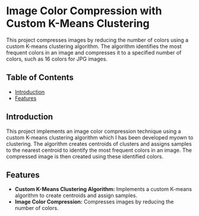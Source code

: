 # Image Color Compression with Custom K-Means Clustering

This project compresses images by reducing the number of colors using a custom K-means clustering algorithm. The algorithm identifies the most frequent colors in an image and compresses it to a specified number of colors, such as 16 colors for JPG images.

## Table of Contents

- [Introduction](#introduction)
- [Features](#features)

## Introduction

This project implements an image color compression technique using a custom K-means clustering algorithm which I has been developed myown to clustering. The algorithm creates centroids of clusters and assigns samples to the nearest centroid to identify the most frequent colors in an image. The compressed image is then created using these identified colors.

## Features

- **Custom K-Means Clustering Algorithm:** Implements a custom K-means algorithm to create centroids and assign samples.
- **Image Color Compression:** Compresses images by reducing the number of colors.



